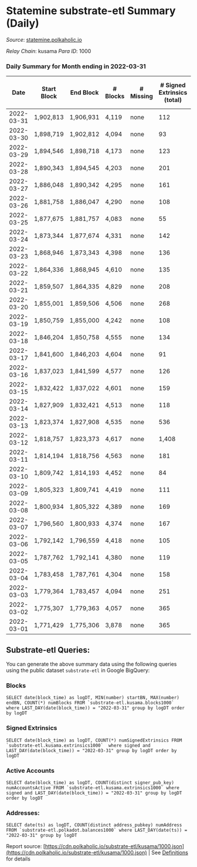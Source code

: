 # Statemine substrate-etl Summary (Daily)

_Source_: [statemine.polkaholic.io](https://statemine.polkaholic.io)

*Relay Chain*: kusama
*Para ID*: 1000



### Daily Summary for Month ending in 2022-03-31


| Date | Start Block | End Block | # Blocks | # Missing | # Signed Extrinsics (total) | # Active Accounts | # Addresses with Balances | # Events | # Transfers | # XCM Transfers In | # XCM Transfers Out |
| ---- | ----------- | --------- | -------- | --------- | --------------------------- | ----------------- | ------------------------- | -------- | ----------- | ------------------ | ------------------- |
| 2022-03-31 | 1,902,813 | 1,906,931 | 4,119 | none  | 112 | 42 | 20,900 | 10,360 | 1,524 ($135,684.65) | 32 ($31,303.44) | 28 ($99,818.04) |
| 2022-03-30 | 1,898,719 | 1,902,812 | 4,094 | none  | 93 | 34 | 20,876 | 10,136 | 1,433 ($90,165.63) | 25 ($16,791.01) | 14 ($25,655.79) |
| 2022-03-29 | 1,894,546 | 1,898,718 | 4,173 | none  | 123 | 48 | 20,858 | 10,909 | 1,864 ($57,845.68) | 40 ($88,463.53) | 28 ($113,627.37) |
| 2022-03-28 | 1,890,343 | 1,894,545 | 4,203 | none  | 201 | 48 | 20,842 | 11,368 | 2,013 ($141,270.21) | 32 ($94,415.41) | 26 ($160,903.93) |
| 2022-03-27 | 1,886,048 | 1,890,342 | 4,295 | none  | 161 | 44 | 20,808 | 11,632 | 2,112 ($180,209.95) | 35 ($23,886.19) | 32 ($106,803.20) |
| 2022-03-26 | 1,881,758 | 1,886,047 | 4,290 | none  | 108 | 34 | 20,786 | 10,771 | 1,557 ($273,986.00) | 22 ($230,252.38) | 27 ($255,315.95) |
| 2022-03-25 | 1,877,675 | 1,881,757 | 4,083 | none  | 55 | 27 | 20,765 | 9,516 | 1,016 ($25,553.80) | 13 ($45,473.99) | 15 ($48,919.55) |
| 2022-03-24 | 1,873,344 | 1,877,674 | 4,331 | none  | 142 | 51 | 20,756 | 11,380 | 1,950 ($80,338.07) | 41 ($25,121.32) | 21 ($137,729.19) |
| 2022-03-23 | 1,868,946 | 1,873,343 | 4,398 | none  | 136 | 41 | 20,745 | 11,565 | 1,771 ($68,051.29) | 20 ($6,770.17) | 22 ($80,055.16) |
| 2022-03-22 | 1,864,336 | 1,868,945 | 4,610 | none  | 135 | 61 | 20,735 | 12,034 | 2,112 ($107,774.70) | 31 ($18,690.16) | 33 ($67,820.96) |
| 2022-03-21 | 1,859,507 | 1,864,335 | 4,829 | none  | 208 | 29 | 20,715 | 12,734 | 2,208 ($241,864.48) | 26 ($20,882.97) | 26 ($43,110.80) |
| 2022-03-20 | 1,855,001 | 1,859,506 | 4,506 | none  | 268 | 42 | 20,687 | 12,532 | 2,375 ($73,034.00) | 29 ($13,981.62) | 44 ($120,203.28) |
| 2022-03-19 | 1,850,759 | 1,855,000 | 4,242 | none  | 108 | 35 | 20,655 | 10,573 | 1,483 ($50,772.28) | 36 ($11,254.21) | 22 ($58,284.62) |
| 2022-03-18 | 1,846,204 | 1,850,758 | 4,555 | none  | 134 | 37 | 20,639 | 11,989 | 1,930 ($54,945.79) | 32 ($41,147.90) | 39 ($89,239.31) |
| 2022-03-17 | 1,841,600 | 1,846,203 | 4,604 | none  | 91 | 31 | 20,630 | 11,243 | 1,211 ($30,672.76) | 19 ($6,644.85) | 16 ($62,594.41) |
| 2022-03-16 | 1,837,023 | 1,841,599 | 4,577 | none  | 126 | 46 | 20,621 | 11,648 | 1,717 ($26,546.42) | 44 ($15,917.75) | 19 ($19,949.52) |
| 2022-03-15 | 1,832,422 | 1,837,022 | 4,601 | none  | 159 | 51 | 20,596 | 12,348 | 2,140 ($68,674.17) | 35 ($24,341.10) | 32 ($58,263.12) |
| 2022-03-14 | 1,827,909 | 1,832,421 | 4,513 | none  | 118 | 41 | 20,583 | 10,939 | 1,309 ($107,765.09) | 34 ($14,506.41) | 14 ($145,952.76) |
| 2022-03-13 | 1,823,374 | 1,827,908 | 4,535 | none  | 536 | 497 | 20,569 | 12,520 | 1,693 ($270,807.03) | 16 ($4,605.79) | 17 ($15,689.59) |
| 2022-03-12 | 1,818,757 | 1,823,373 | 4,617 | none  | 1,408 | 1,349 | 20,551 | 17,742 | 3,388 ($51,930.22) | 31 ($136,140.92) | 15 ($42,025.05) |
| 2022-03-11 | 1,814,194 | 1,818,756 | 4,563 | none  | 181 | 79 | 20,628 | 12,524 | 2,166 ($116,824.30) | 59 ($22,280.69) | 30 ($13,375.42) |
| 2022-03-10 | 1,809,742 | 1,814,193 | 4,452 | none  | 84 | 38 | 20,643 | 10,868 | 1,452 ($40,821.56) | 36 ($367.22) | 18 ($24,295.39) |
| 2022-03-09 | 1,805,323 | 1,809,741 | 4,419 | none  | 111 | 33 | 20,634 | 11,201 | 1,780 ($23,659.54) | 27 ($7,582.45) | 25 ($17,127.02) |
| 2022-03-08 | 1,800,934 | 1,805,322 | 4,389 | none  | 169 | 47 | 20,614 | 11,418 | 1,953 ($199,859.59) | 11 ($50.85) | 26 ($189,033.91) |
| 2022-03-07 | 1,796,560 | 1,800,933 | 4,374 | none  | 167 | 111 | 20,604 | 11,798 | 1,829 ($278,222.31) | 14 ($63.05) | 13 ($7,553.91) |
| 2022-03-06 | 1,792,142 | 1,796,559 | 4,418 | none  | 105 | 45 | 20,649 | 11,115 | 1,726 ($23,045.76) | 11 ($223.19) | 16 ($24,239.85) |
| 2022-03-05 | 1,787,762 | 1,792,141 | 4,380 | none  | 119 | 72 | 20,644 | 11,295 | 1,820 ($76,329.92) | 12 ($18.48) | 24 ($78,377.01) |
| 2022-03-04 | 1,783,458 | 1,787,761 | 4,304 | none  | 158 | 97 | 20,651 | 11,780 | 2,094 ($89,235.04) | 10 ($41.08) | 20 ($30,028.17) |
| 2022-03-03 | 1,779,364 | 1,783,457 | 4,094 | none  | 251 | 164 | 20,680 | 13,177 | 3,023 ($364,581.05) | 20 ($280.83) | 20 ($49,945.24) |
| 2022-03-02 | 1,775,307 | 1,779,363 | 4,057 | none  | 365 | 270 | 20,706 | 14,885 | 3,630 ($69,071.49) | 17 ($227.23) | 30 ($45,909.83) |
| 2022-03-01 | 1,771,429 | 1,775,306 | 3,878 | none  | 365 | 313 | 20,788 | 13,604 | 2,462 ($125,693.36) | 16 ($114.96) | 14 ($41,019.94) |

## Substrate-etl Queries:
You can generate the above summary data using the following queries using the public dataset `substrate-etl` in Google BigQuery:


### Blocks
```
SELECT date(block_time) as logDT, MIN(number) startBN, MAX(number) endBN, COUNT(*) numBlocks FROM `substrate-etl.kusama.blocks1000`  where LAST_DAY(date(block_time)) = "2022-03-31" group by logDT order by logDT
```


### Signed Extrinsics
```
SELECT date(block_time) as logDT, COUNT(*) numSignedExtrinsics FROM `substrate-etl.kusama.extrinsics1000`  where signed and LAST_DAY(date(block_time)) = "2022-03-31" group by logDT order by logDT
```


### Active Accounts
```
SELECT date(block_time) as logDT, COUNT(distinct signer_pub_key) numAccountsActive FROM `substrate-etl.kusama.extrinsics1000` where signed and LAST_DAY(date(block_time)) = "2022-03-31" group by logDT order by logDT
```


### Addresses:
```
SELECT date(ts) as logDT, COUNT(distinct address_pubkey) numAddress FROM `substrate-etl.polkadot.balances1000` where LAST_DAY(date(ts)) = "2022-03-31" group by logDT
```



Report source: [https://cdn.polkaholic.io/substrate-etl/kusama/1000.json](https://cdn.polkaholic.io/substrate-etl/kusama/1000.json) | See [Definitions](/DEFINITIONS.md) for details
